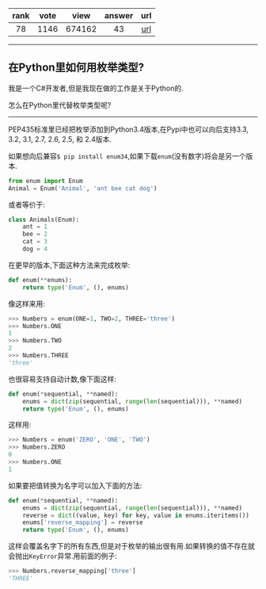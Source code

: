 
| rank | vote | view | answer | url |
|:-:|:-:|:-:|:-:|:-:|
|78|1146|674162|43| [url](http://stackoverflow.com/questions/36932/how-can-i-represent-an-enum-in-python) |
***

## 在Python里如何用枚举类型?

我是一个C#开发者,但是我现在做的工作是关于Python的.

怎么在Python里代替枚举类型呢?

***

PEP435标准里已经把枚举添加到Python3.4版本,在Pypi中也可以向后支持3.3, 3.2, 3.1, 2.7, 2.6, 2.5, 和 2.4版本.

如果想向后兼容`$ pip install enum34`,如果下载`enum`(没有数字)将会是另一个版本.

```python
from enum import Enum
Animal = Enum('Animal', 'ant bee cat dog')
```

或者等价于:

```python
class Animals(Enum):
    ant = 1
    bee = 2
    cat = 3
    dog = 4
```

在更早的版本,下面这种方法来完成枚举:

```python
def enum(**enums):
    return type('Enum', (), enums)
```

像这样来用:

```python
>>> Numbers = enum(ONE=1, TWO=2, THREE='three')
>>> Numbers.ONE
1
>>> Numbers.TWO
2
>>> Numbers.THREE
'three'
```

也很容易支持自动计数,像下面这样:

```python
def enum(*sequential, **named):
    enums = dict(zip(sequential, range(len(sequential))), **named)
    return type('Enum', (), enums)
```

这样用:

```python
>>> Numbers = enum('ZERO', 'ONE', 'TWO')
>>> Numbers.ZERO
0
>>> Numbers.ONE
1
```

如果要把值转换为名字可以加入下面的方法:

```python
def enum(*sequential, **named):
    enums = dict(zip(sequential, range(len(sequential))), **named)
    reverse = dict((value, key) for key, value in enums.iteritems())
    enums['reverse_mapping'] = reverse
    return type('Enum', (), enums)
```

这样会覆盖名字下的所有东西,但是对于枚举的输出很有用.如果转换的值不存在就会抛出`KeyError`异常.用前面的例子:

```python
>>> Numbers.reverse_mapping['three']
'THREE'
```

